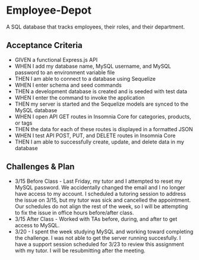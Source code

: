 # Employee-Depot
A SQL database that tracks employees, their roles, and their department.

## Acceptance Criteria 
* GIVEN a functional Express.js API
* WHEN I add my database name, MySQL username, and MySQL password to an environment variable file
* THEN I am able to connect to a database using Sequelize
* WHEN I enter schema and seed commands
* THEN a development database is created and is seeded with test data
* WHEN I enter the command to invoke the application
* THEN my server is started and the Sequelize models are synced to the MySQL database
* WHEN I open API GET routes in Insomnia Core for categories, products, or tags
* THEN the data for each of these routes is displayed in a formatted JSON
* WHEN I test API POST, PUT, and DELETE routes in Insomnia Core
* THEN I am able to successfully create, update, and delete data in my database

## Challenges & Plan
* 3/15 Before Class - Last Friday, my tutor and I attempted to reset my MySQL password. We accidentally changed the email and I no longer have access to my account. I scheduled a tutoring session to address the issue on 3/15, but my tutor was sick and cancelled the appointment. Our schedules do not align the rest of the week, so I will be attempting to fix the issue in office hours before/after class.
* 3/15 After Class - Worked with TAs before, during, and after to get access to MySQL. 
* 3/20 - I spent the week studying MySQL and working toward completing the challenge. I was not able to get the server running succesfully. I have a support session scheduled for 3/23 to review this assignment with my tutor. I will be resubmitting after the meeting.  